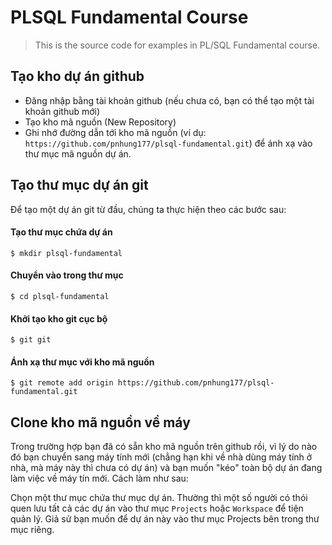 # PLSQL Fundamental Course

> This is the source code for examples in PL/SQL Fundamental course.

## Tạo kho dự án github

* Đăng nhập bằng tài khoản github (nếu chưa có, bạn có thể tạo một tài khoản github mới)
* Tạo kho mã nguồn (New Repository)
* Ghi nhớ đường dẫn tới kho mã nguồn (ví dụ: `https://github.com/pnhung177/plsql-fundamental.git`) để ánh xạ vào thư mục mã nguồn dự án.

## Tạo thư mục dự án git

Để tạo một dự án git từ đầu, chúng ta thực hiện theo các bước sau:

#### Tạo thư mục chứa dự án

```
$ mkdir plsql-fundamental
```

#### Chuyển vào trong thư mục

```
$ cd plsql-fundamental
```

#### Khởi tạo kho git cục bộ

```
$ git git
```

#### Ánh xạ thư mục với kho mã nguồn

```
$ git remote add origin https://github.com/pnhung177/plsql-fundamental.git
```

## Clone kho mã nguồn về máy

Trong trường hợp bạn đã có sẵn kho mã nguồn trên github rồi, vì lý do nào đó bạn chuyển sang máy tính mới (chẳng hạn khi về nhà dùng máy tính ở nhà, mà máy này thì chưa có dự án) và bạn muốn "kéo" toàn bộ dự án đang làm việc về máy tín mới. Cách làm như sau:

Chọn một thư mục chứa thư mục dự án. Thường thì một số người có thói quen lưu tất cả các dự án vào thư mục `Projects` hoặc `Workspace` để tiện quản lý. Giả sử bạn muốn để dự án này vào thư mục Projects bên trong thư mục riêng. 
